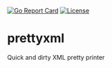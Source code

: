 [![Go Report Card](http://goreportcard.com/badge/rsdoiel/xmlpretty)](http://goreportcard.com/report/rsdoiel/xmlpretty)
[![License](https://img.shields.io/badge/License-BSD%203--Clause-blue.svg)](https://opensource.org/licenses/BSD-3-Clause)

# prettyxml

Quick and dirty XML pretty printer
